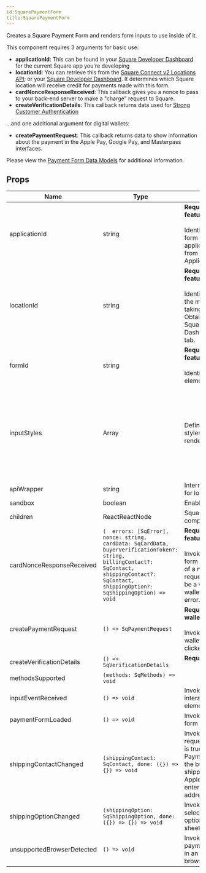 ```yaml
---
id:SquarePaymentForm
title:SquarePaymentForm
---
```

Creates a Square Payment Form and renders form inputs to use inside of it.

This component requires 3 arguments for basic use:
* **applicationId**: This can be found in your [Square Developer Dashboard](https://developer.squareup.com/apps)
for the current Square app you're developing
* **locationId**: You can retrieve this from the [Square Connect v2 Locations API](https://docs.connect.squareup.com/api/connect/v2#navsection-locations);
or your [Square Developer Dashboard](https://developer.squareup.com/apps).
It determines which Square location will receive credit for payments made with this form.
* **cardNonceResponseReceived**: This callback gives you a nonce to pass to your back-end server to make a "charge" request to Square.
* **createVerificationDetails**: This callback returns data used for [Strong Customer Authentication](https://developer.squareup.com/docs/sca-overview)

...and one additional argument for digital wallets:
* **createPaymentRequest**: This callback returns data to show information about the payment in the Apple Pay, Google Pay, and Masterpass interfaces.

Please view the [Payment Form Data Models](https://docs.connect.squareup.com/api/paymentform) for additional information.
## Props
|Name|Type|Description|Default Value|
|---|---|---|---|
|applicationId|string|<b>Required for all features</b><br/><br/>Identifies the calling form with a verified application ID generated from the Square Application Dashboard||
|locationId|string|<b>Required for all features</b><br/><br/>Identifies the location of the merchant that is taking the payment. Obtained from the Square Application Dashboard - Locations tab.||
|formId|string|<b>Required for all features</b><br/><br/>Identifies the DOM form element|`'sq-payment-form'`|
|inputStyles|Array|Define the internal styles applied to the rendered iframes|`[  {    fontSize: '16px',    fontFamily: 'Helvetica Neue',    padding: '16px',    color: '#373F4A',    backgroundColor: 'transparent',    lineHeight: '24px',    placeholderColor: '#CCC',    _webkitFontSmoothing: 'antialiased',    _mozOsxFontSmoothing: 'grayscale',  },]`|
|apiWrapper|string|Internal variable: used for logs|`'reactjs/0.5.0'`|
|sandbox|boolean|Enables Sandbox mode|`false`|
|children|ReactReactNode|Square payment form components||
|cardNonceResponseReceived|`(  errors: [SqError],  nonce: string,  cardData: SqCardData,  buyerVerificationToken?: string,  billingContact?: SqContact,  shippingContact?: SqContact,  shippingOption?: SqShippingOption) => void`|<b>Required for all features</b><br/><br/>Invoked when payment form receives the result of a nonce generation request. The result will be a valid credit card or wallet nonce, or an error.||
|createPaymentRequest|`() => SqPaymentRequest`|<b>Required for digital wallets</b><br/><br/>Invoked when a digital wallet payment button is clicked.||
|createVerificationDetails|`() => SqVerificationDetails`|<b>Required for SCA</b><br/><br/>||
|methodsSupported|`(methods: SqMethods) => void`|||
|inputEventReceived|`() => void`|Invoked when visitors interact with the iframe elements||
|paymentFormLoaded|`() => void`|Invoked when payment form is fully loaded||
|shippingContactChanged|`(shippingContact: SqContact, done: ({}) => {}) => void`|Invoked when requestShippingAddress is true in PaymentRequest and the buyer selects a shipping address in the Apple Pay sheet or enters a new shipping address.||
|shippingOptionChanged|`(shippingOption: SqShippingOption, done: ({}) => {}) => void`|Invoked when the buyer selects a shipping option in the Apple Pay sheet.||
|unsupportedBrowserDetected|`() => void`|Invoked when the payment form is hosted in an unsupported browser||